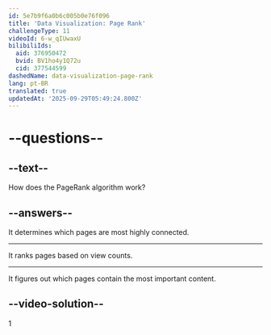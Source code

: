 ```yaml
---
id: 5e7b9f6a0b6c005b0e76f096
title: 'Data Visualization: Page Rank'
challengeType: 11
videoId: 6-w_qIUwaxU
bilibiliIds:
  aid: 376950472
  bvid: BV1ho4y1Q72u
  cid: 377544599
dashedName: data-visualization-page-rank
lang: pt-BR
translated: true
updatedAt: '2025-09-29T05:49:24.800Z'
---
```


# --questions--

## --text--

How does the PageRank algorithm work?

## --answers--

It determines which pages are most highly connected.

---

It ranks pages based on view counts.

---

It figures out which pages contain the most important content.

## --video-solution--

1


